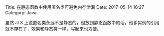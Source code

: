 Title: 在静态函数中使用匿名类可避免内存泄漏
Date: 2017-05-14 16:27
Category: Java

虽然 JLS 上说匿名类永远不是静态的，但放到静态函数中的话，他爹实例的引用就不存在了，效果和静态类一样，写起来也方便。
